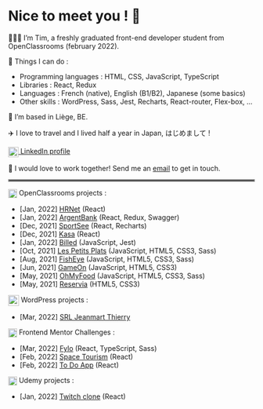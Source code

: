 # Nice to meet you ! 👋

🧑🏻‍🎓 I’m Tim, a freshly graduated front-end developer student from OpenClassrooms (february 2022). 

🔧 Things I can do :

- Programming languages : HTML, CSS, JavaScript, TypeScript
- Libraries : React, Redux
- Languages : French (native), English (B1/B2), Japanese (some basics)
- Other skills : WordPress, Sass, Jest, Recharts, React-router, Flex-box, ...

🍟 I’m based in Liège, BE.

✈️ I love to travel and I lived half a year in Japan, はじめまして !

<a href="https://www.linkedin.com/in/tim-jeanmart-29540020b" target="blank"><img align="center" src="https://img.icons8.com/color/48/000000/linkedin.png" alt="LinkedIn icon by Icons8" height="21" /> LinkedIn profile</a>

📧 I would love to work together! Send me an [email](mailto:tim.jeanmart@hotmail.com) to get in touch.

<hr style="border:2px solid gray"> </hr>

<img align="center" src="https://www.jobirl.com/images/societe/1621324779.jpg" alt="OpenClassrooms Icon" height="18"/> OpenClassrooms projects :

- [Jan, 2022] [HRNet](https://github.com/Tim-jn/TimothyJeanmart_14_07012022) (React)
- [Jan, 2022] [ArgentBank](https://github.com/Tim-jn/TimothyJeanmart_13_17122021) (React, Redux, Swagger)
- [Dec, 2021] [SportSee](https://github.com/Tim-jn/TimothyJeanmart_12_29112021) (React, Recharts)
- [Dec, 2021] [Kasa](https://github.com/Tim-jn/TimothyJeanmart_11_07112021) (React)
- [Jan, 2022] [Billed](https://github.com/Tim-jn/TimothyJeanmart_9_11102021) (JavaScript, Jest)
- [Oct, 2021] [Les Petits Plats](https://github.com/Tim-jn/TimothyJeanmart_7_24082021) (JavaScript, HTML5, CSS3, Sass)
- [Aug, 2021] [FishEye](https://github.com/Tim-jn/TimothyJeanmart_6_01072021) (JavaScript, HTML5, CSS3, Sass)
- [Jun, 2021] [GameOn](https://github.com/Tim-jn/TimothyJeanmart_4_01062021) (JavaScript, HTML5, CSS3)
- [May, 2021] [OhMyFood](https://github.com/Tim-jn/TimothyJeanmart_3_10052021) (JavaScript, HTML5, CSS3, Sass)
- [May, 2021] [Reservia](https://github.com/Tim-jn/TimothyJeanmart_2_16042021) (HTML5, CSS3)

<img align="center" src="https://img.icons8.com/fluency/48/000000/wordpress.png" alt="WordPress Icon" height="22"/> WordPress projects :

- [Mar, 2022] [SRL Jeanmart Thierry](https://jeanmartth.be/)

<img align="center" src="https://nitter.net/pic/profile_images%2F1047378912819531776%2Fjg7V1u54.jpg" alt="Frontend Mentor Icon" height="18" /> Frontend Mentor Challenges : 

- [Mar, 2022] [Fylo](https://github.com/Tim-jn/Fylo) (React, TypeScript, Sass)
- [Feb, 2022] [Space Tourism](https://github.com/Tim-jn/space-tourism) (React)
- [Feb, 2022] [To Do App](https://github.com/Tim-jn/to-do-app) (React)

<img align="center" src="https://img.icons8.com/external-tal-revivo-color-tal-revivo/24/000000/external-udemycom-is-an-online-learning-and-teaching-platform-logo-color-tal-revivo.png" alt="Udemy icon by Icons8" height="18" /> Udemy projects : 

- [Jan, 2022] [Twitch clone](https://github.com/Tim-jn/twitch-clone) (React)
